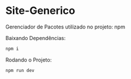 # Site-Generico

Gerenciador de Pacotes utilizado no projeto: npm

Baixando Dependências:
``` bash
npm i
```

Rodando o Projeto:
``` bash
npm run dev
```